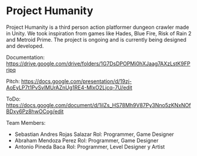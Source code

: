 # Project Humanity
Project Humanity is a third person action platformer dungeon crawler made in Unity. We took inspiration from games like Hades, Blue Fire, Risk of Rain 2 and Metroid Prime.
The project is ongoing and is currently being designed and developed.

Documentation: https://drive.google.com/drive/folders/1G7DsDPOPMi0hXJaag7AXzLstK9FPripq

Pitch: https://docs.google.com/presentation/d/19zj-AoEyLP7t1PvSvlMUrAZnUg1RE4-MlxO2Ljcq-7U/edit

ToDo: https://docs.google.com/document/d/1iIZs_HS78Mh9V87Py3Nno5zKNxNOfBDxy6Pz8hwOCog/edit

Team Members: 
- Sebastian Andres Rojas Salazar
Rol: Programmer, Game Designer
- Abraham Mendoza Perez
Rol: Programmer, Game Designer
- Antonio Pineda Baca
Rol: Programmer, Level Designer y Artist



